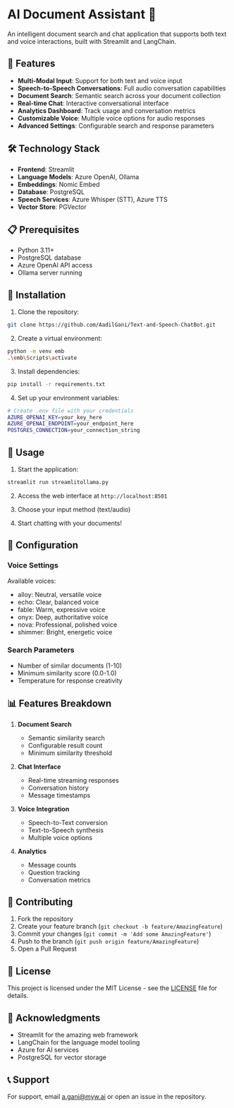 # AI Document Assistant 🤖

An intelligent document search and chat application that supports both text and voice interactions, built with Streamlit and LangChain.

## 🌟 Features

- **Multi-Modal Input**: Support for both text and voice input
- **Speech-to-Speech Conversations**: Full audio conversation capabilities
- **Document Search**: Semantic search across your document collection
- **Real-time Chat**: Interactive conversational interface
- **Analytics Dashboard**: Track usage and conversation metrics
- **Customizable Voice**: Multiple voice options for audio responses
- **Advanced Settings**: Configurable search and response parameters

## 🛠️ Technology Stack

- **Frontend**: Streamlit
- **Language Models**: Azure OpenAI, Ollama
- **Embeddings**: Nomic Embed
- **Database**: PostgreSQL
- **Speech Services**: Azure Whisper (STT), Azure TTS
- **Vector Store**: PGVector

## 📋 Prerequisites

- Python 3.11+
- PostgreSQL database
- Azure OpenAI API access
- Ollama server running

## 🚀 Installation

1. Clone the repository:
```bash
git clone https://github.com/AadilGani/Text-and-Speech-ChatBot.git
```

2. Create a virtual environment:
```bash
python -m venv emb
.\emb\Scripts\activate
```

3. Install dependencies:
```bash
pip install -r requirements.txt
```

4. Set up your environment variables:
```bash
# Create .env file with your credentials
AZURE_OPENAI_KEY=your_key_here
AZURE_OPENAI_ENDPOINT=your_endpoint_here
POSTGRES_CONNECTION=your_connection_string
```

## 🎯 Usage

1. Start the application:
```bash
streamlit run streamlitollama.py
```

2. Access the web interface at `http://localhost:8501`

3. Choose your input method (text/audio)

4. Start chatting with your documents!

## 🔧 Configuration

### Voice Settings
Available voices:
- alloy: Neutral, versatile voice
- echo: Clear, balanced voice
- fable: Warm, expressive voice
- onyx: Deep, authoritative voice
- nova: Professional, polished voice
- shimmer: Bright, energetic voice

### Search Parameters
- Number of similar documents (1-10)
- Minimum similarity score (0.0-1.0)
- Temperature for response creativity

## 📊 Features Breakdown

1. **Document Search**
   - Semantic similarity search
   - Configurable result count
   - Minimum similarity threshold

2. **Chat Interface**
   - Real-time streaming responses
   - Conversation history
   - Message timestamps

3. **Voice Integration**
   - Speech-to-Text conversion
   - Text-to-Speech synthesis
   - Multiple voice options

4. **Analytics**
   - Message counts
   - Question tracking
   - Conversation metrics

## 🤝 Contributing

1. Fork the repository
2. Create your feature branch (`git checkout -b feature/AmazingFeature`)
3. Commit your changes (`git commit -m 'Add some AmazingFeature'`)
4. Push to the branch (`git push origin feature/AmazingFeature`)
5. Open a Pull Request

## 📝 License

This project is licensed under the MIT License - see the [LICENSE](LICENSE) file for details.

## 🙏 Acknowledgments

- Streamlit for the amazing web framework
- LangChain for the language model tooling
- Azure for AI services
- PostgreSQL for vector storage

## 📞 Support

For support, email a.gani@myw.ai or open an issue in the repository.
